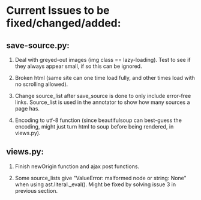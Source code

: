 # Current Issues to be fixed/changed/added:

## save-source.py:

1) Deal with greyed-out images (img class == lazy-loading). Test to see if they always appear small, if so this can be ignored.

2) Broken html (same site can one time load fully, and other times load with no scrolling allowed).

3) Change source_list after save_source is done to only include error-free links. Source_list is used in the annotator to show how many sources a page has.

4) Encoding to utf-8 function (since beautifulsoup can best-guess the encoding, might just turn html to soup before being rendered, in views.py).

## views.py:

1) Finish newOrigin function and ajax post functions.

2) Some source_lists give "ValueError: malformed node or string: None" when using ast.literal._eval(). Might be fixed by solving issue 3 in previous section.
